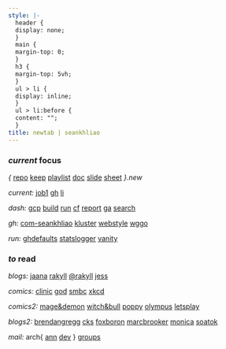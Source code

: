 ```yaml
---
style: |-
  header {
  display: none;
  }
  main {
  margin-top: 0;
  }
  h3 {
  margin-top: 5vh;
  }
  ul > li {
  display: inline;
  }
  ul > li:before {
  content: "";
  }
title: newtab | seankhliao
---
```


### _current_ focus

_{_
[repo](https://repo.new)
[keep](https://keep.new)
[playlist](https://playlist.new)
[doc](https://doc.new)
[slide](https://slide.new)
[sheet](https://sheet.new)
_}.new_

_current:_
[job1](https://docs.google.com/spreadsheets/d/1bEir7geFARtqd4gr52rB9f5EEWpPlsGSPVdAmAQkdbI/edit#gid=0)
[gh](https://github.com/seankhliao)
[li](https://www.linkedin.com/in/seankhliao/)

_dash:_
[gcp](https://console.cloud.google.com)
[build](https://console.cloud.google.com/cloud-build/builds?project=com-seankhliao)
[run](https://console.cloud.google.com/run?project=com-seankhliao)
[cf](https://dash.cloudflare.com)
[report](https://datastudio.google.com/reporting/91bc28c3-a44f-4bcc-a838-58cf6a56ca04/page/BMLbB)
[ga](https://analytics.google.com)
[search](https://search.google.com/search-console)

_gh:_
[com-seankhliao](https://github.com/seankhliao/com-seankhliao)
[kluster](https://github.com/seankhliao/kluster)
[webstyle](https://github.com/seankhliao/webstyle)
[wggo](https://github.com/seankhliao/wggo)

_run:_
[ghdefaults](https://github.com/seankhliao/ghdefaults)
[statslogger](https://github.com/seankhliao/statslogger)
[vanity](https://github.com/seankhliao/vanity)

### _to_ read

_blogs:_
[jaana](https://jbd.dev)
[rakyll](https://rakyll.org)
[@rakyll](https://medium.com/@rakyll)
[jess](https://jess.dev)

_comics:_
[clinic](https://www.webtoons.com/en/challenge/clinic-of-horrors/list?title_no=274661)
[god](https://www.webtoons.com/en/comedy/adventures-of-god/list?title_no=853)
[smbc](https://www.smbc-comics.com)
[xkcd](https://xkcd.com)

_comics2:_
[mage&demon](https://www.webtoons.com/en/comedy/mage-and-demon-queen/list?title_no=1438)
[witch&bull](https://www.webtoons.com/en/fantasy/the-witch-and-the-bull/list?title_no=1892)
[poppy](https://www.webtoons.com/en/romance/midnight-poppy-land/list?title_no=1798)
[olympus](https://www.webtoons.com/en/romance/lore-olympus/list?title_no=1320)
[letsplay](https://www.webtoons.com/en/romance/letsplay/list?title_no=1218)

_blogs2:_
[brendangregg](http://www.brendangregg.com/blog/)
[cks](https://utcc.utoronto.ca/~cks/space/blog/__IndexChron)
[foxboron](https://linderud.dev/blog/)
[marcbrooker](https://brooker.co.za/blog/)
[monica](https://meowni.ca)
[soatok](https://soatok.blog/b/)

_mail:_
arch{
[ann](https://lists.archlinux.org/pipermail/arch-announce/)
[dev](https://lists.archlinux.org/pipermail/arch-dev-public/)
}
[groups](https://groups.google.com/my-groups)
